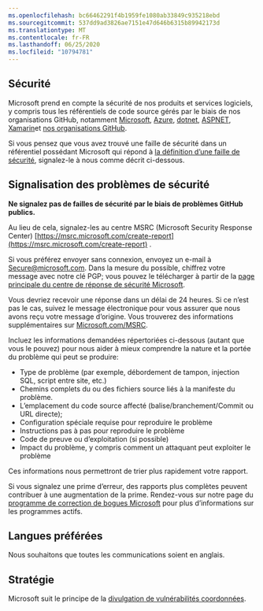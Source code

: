 ```yaml
---
ms.openlocfilehash: bc66462291f4b1959fe1080ab33849c935218ebd
ms.sourcegitcommit: 537dd9ad3826ae7151e47d646b6315b89942173d
ms.translationtype: MT
ms.contentlocale: fr-FR
ms.lasthandoff: 06/25/2020
ms.locfileid: "10794781"
---
```

<!-- BEGIN MICROSOFT SECURITY.MD V0.0.5 BLOCK -->

## Sécurité

Microsoft prend en compte la sécurité de nos produits et services logiciels, y compris tous les référentiels de code source gérés par le biais de nos organisations GitHub, notamment [Microsoft](https://github.com/Microsoft), [Azure](https://github.com/Azure), [dotnet](https://github.com/dotnet), [ASPNET](https://github.com/aspnet), [Xamarin](https://github.com/xamarin)et [nos organisations GitHub](https://opensource.microsoft.com/).

Si vous pensez que vous avez trouvé une faille de sécurité dans un référentiel possédant Microsoft qui répond à [la définition d’une faille de sécurité](https://docs.microsoft.com/en-us/previous-versions/tn-archive/cc751383(v=technet.10)), signalez-le à nous comme décrit ci-dessous.

## Signalisation des problèmes de sécurité

**Ne signalez pas de failles de sécurité par le biais de problèmes GitHub publics.**

Au lieu de cela, signalez-les au centre MSRC (Microsoft Security Response Center) [https://msrc.microsoft.com/create-report](https://msrc.microsoft.com/create-report) .

Si vous préférez envoyer sans connexion, envoyez un e-mail à [Secure@microsoft.com](mailto:secure@microsoft.com).  Dans la mesure du possible, chiffrez votre message avec notre clé PGP; vous pouvez le télécharger à partir de la [page principale du centre de réponse de sécurité Microsoft](https://www.microsoft.com/en-us/msrc/pgp-key-msrc).

Vous devriez recevoir une réponse dans un délai de 24 heures. Si ce n’est pas le cas, suivez le message électronique pour vous assurer que nous avons reçu votre message d’origine. Vous trouverez des informations supplémentaires sur [Microsoft.com/MSRC](https://www.microsoft.com/msrc). 

Incluez les informations demandées répertoriées ci-dessous (autant que vous le pouvez) pour nous aider à mieux comprendre la nature et la portée du problème qui peut se produire:

  * Type de problème (par exemple, débordement de tampon, injection SQL, script entre site, etc.)
  * Chemins complets du ou des fichiers source liés à la manifeste du problème.
  * L’emplacement du code source affecté (balise/branchement/Commit ou URL directe);
  * Configuration spéciale requise pour reproduire le problème
  * Instructions pas à pas pour reproduire le problème
  * Code de preuve ou d’exploitation (si possible)
  * Impact du problème, y compris comment un attaquant peut exploiter le problème

Ces informations nous permettront de trier plus rapidement votre rapport.

Si vous signalez une prime d’erreur, des rapports plus complètes peuvent contribuer à une augmentation de la prime. Rendez-vous sur notre page du [programme de correction de bogues Microsoft](https://microsoft.com/msrc/bounty) pour plus d’informations sur les programmes actifs.

## Langues préférées

Nous souhaitons que toutes les communications soient en anglais.

## Stratégie

Microsoft suit le principe de la [divulgation de vulnérabilités coordonnées](https://www.microsoft.com/en-us/msrc/cvd).

<!-- END MICROSOFT SECURITY.MD BLOCK -->